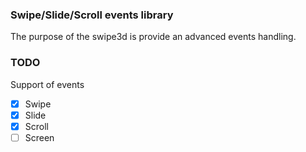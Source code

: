 ### Swipe/Slide/Scroll events library

The purpose of the swipe3d is provide an advanced events handling.


### TODO

Support of events

- [x] Swipe
- [x] Slide
- [x] Scroll
- [ ] Screen
